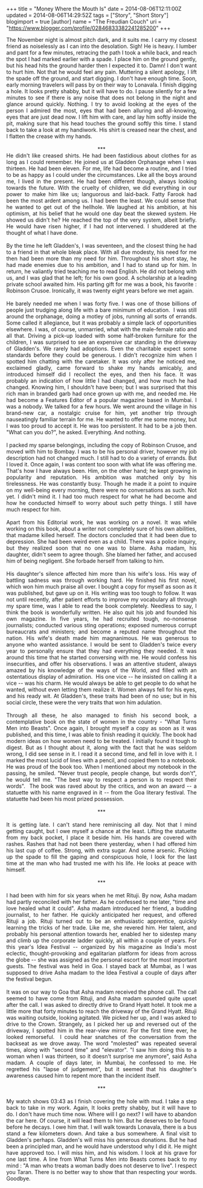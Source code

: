 +++
title = "Money Where the Mouth Is"
date = 2014-08-06T12:11:00Z
updated = 2014-08-06T14:29:52Z
tags = ["Story", "Short Story"]
blogimport = true 
[author]
	name = "The Freudian Couch"
	uri = "https://www.blogger.com/profile/02846833382241285200"
+++

<div dir="ltr" style="text-align: left;" trbidi="on">
<div style="text-align: justify;">
The November night is almost pitch dark, and it suits me. I carry my closest friend as noiselessly as I can into the desolation. Sigh! He is heavy. I lumber and pant for a few minutes, retracing the path I took a while back, and reach the spot I had marked earlier with a spade. I place him on the ground gently, but his head hits the ground harder then I expected it to. Damn! I don't want to hurt him. Not that he would feel any pain. Muttering a silent apology, I lift the spade off the ground, and start digging. I don't have enough time. Soon, early morning travelers will pass by on their way to Lonavala. I finish digging a hole. It looks pretty shabby, but it will have to do. I pause silently for a few minutes to see if there is any noise that does not belong in the night and glance around quickly. Nothing. I try to avoid looking at the eyes of the person I admired the most, eyes that had been alluring and all-knowing, eyes that are just dead now. I lift him with care, and lay him softly inside the pit, making sure that his head touches the ground softly this time. I stand back to take a look at my handiwork. His shirt is creased near the chest, and I flatten the crease with my hands.<br>
<br></div>
<div style="text-align: center;">
***</div>
<div style="text-align: left;">
<div style="text-align: justify;">
He didn't like creased shirts. He had been fastidious about clothes for as long as I could remember. He joined us at Gladden Orphanage when I was thirteen. He had been eleven. For me, life had become a routine, and I tried to be as happy as I could under the circumstances. Like all the boys around me, I lived in the present. He had been different though, always looking towards the future. With the cruelty of children, we did everything in our power to make him like us; languorous and laid-back. Fatty Farook had been the most ardent among us. I had been the least. We could sense that he wanted to get out of the hellhole. We laughed at his ambition, at his optimism, at his belief that he would one day beat the skewed system. He showed us didn't he? He reached the top of the very system, albeit briefly. He would have risen higher, if I had not intervened. I shuddered at the thought of what I have done.<br>
<br>
By the time he left Gladden's, I was seventeen, and the closest thing he had to a friend in that whole bleak place. With all due modesty, his need for me then had been more than my need for him. Throughout his short stay, he had made enemies due to his ambition, and I had to stand up for him. In return, he valiantly tried teaching me to read English. He did not belong with us, and I was glad that he left; for his own good. A scholarship at a leading private school awaited him. His parting gift for me was a book, his favorite : Robinson Crusoe. Ironically, it was twenty eight years before we met again.<br>
<br>
He barely needed me when I was forty five. I was one of those billions of people just trudging along life with a bare minimum of education. &nbsp;I was still around the orphanage, doing a motley of jobs, running all sorts of errands. Some called it allegiance, but it was probably a simple lack of opportunities elsewhere. I was, of course, unmarried, what with the male-female ratio and all that. Driving a pick-up loaded with some half-broken furniture for the children, I was surprised to see an expensive car standing in the driveway of Gladden's. We rarely had adoptions. Even the charitable expect some standards before they could be generous. I didn't recognize him when I spotted him chatting with the caretaker. It was only after he noticed me, exclaimed gladly, came forward to shake my hands amicably, and introduced himself did I recollect the eyes, and then his face. It was probably an indication of how little I had changed, and how much he had changed. Knowing him, I shouldn't have been; but I was surprised that this rich man in branded garb had once grown up with me, and needed me. He had become a Features Editor of a popular magazine based in Mumbai. I was a nobody. We talked for a few hours. We went around the village in his brand-new car, a nostalgic cruise for him, yet another trip through nauseatingly familiar terrain for me. He wanted to offer me some money, but I was too proud to accept it. He was too persistent. It had to be a job then. "What can you do?", he asked. Everything. And nothing.<br>
<br>
I packed my sparse belongings, including the copy of Robinson Crusoe, and moved with him to Bombay. I was to be his personal driver, however my job description had not changed much. I still had to do a variety of errands. But I loved it. Once again, I was content too soon with what life was offering me. That's how I have always been. Him, on the other hand; he kept growing in popularity and reputation. His ambition was matched only by his tirelessness. He was constantly busy. Though he made it a point to inquire on my well-being every morning, there were no conversations as such. Not yet. I didn't mind it. I had too much respect for what he had become and how he conducted himself to worry about such petty things. I still have much respect for him.<br>
<br>
Apart from his Editorial work, he was working on a novel. It was while working on this book, about a writer not completely sure of his own abilities, that madame killed herself. The doctors concluded that it had been due to depression. She had been weird even as a child. There was a police inquiry, but they realized soon that no one was to blame. Asha madam, his daughter, didn't seem to agree though. She blamed her father, and accused him of being negligent. She forbade herself from talking to him.<br>
<br>
His daughter's silence affected him more than his wife's loss. His way of battling sadness was through working hard. He finished his first novel, which won him much praise all over. I bought a copy for myself as soon as it was published, but gave up on it. His writing was too tough to follow. It was not until recently, after patient efforts to improve my vocabulary all through my spare time, was I able to read the book completely. Needless to say, I think the book is wonderfully written. He also quit his job and founded his own magazine. In five years, he had recruited tough, no-nonsense journalists; conducted various sting operations; exposed numerous corrupt bureaucrats and ministers; and become a reputed name throughout the nation. His wife's death made him magnanimous. He was generous to anyone who wanted assistance. I would be sent to Gladden's twice every year to personally ensure that they had everything they needed. It was around this time that he started conversing with me. He would confess his insecurities, and offer his observations. I was an attentive student, always amazed by his knowledge of the ways of the World, and filled with an ostentatious display of admiration. &nbsp;His one vice -- he insisted on calling it a vice -- was his charm. He would always be able to get people to do what he wanted, without even letting them realize it. Women always fell for his eyes, and his ready wit. At Gladden's, these traits had been of no use; but in his social circle, these were the very traits that won him adulation. <br>
<br>
Through all these, he also managed to finish his second book, a contemplative book on the state of women in the country - "What Turns Men into Beasts". Once again, I brought myself a copy as soon as it was published, and this time, I was able to finish reading it quickly. The book had modern ideas on how women need to be treated. I initially found it tough to digest. But as I thought about it, along with the fact that he was seldom wrong, I did see sense in it. I read it a second time, and fell in love with it. I marked the most lucid of lines with a pencil, and copied them to a notebook. He was proud of the book too. When I mentioned about my notebook in the passing, he smiled. "Never trust people, people change, but words don't", he would tell me. "The best way to respect a person is to respect their words". &nbsp;The book was raved about by the critics, and won an award -- a statuette with his name engraved in it -- from the Goa literary festival. The statuette had been his most prized possession.<br>
<br>
<div style="text-align: center;">
***<br>
<br></div>
It is getting late. I can't stand here reminiscing all day. Not that I mind getting caught, but I owe myself a chance at the least. Lifting the statuette from my back pocket, I place it beside him. His hands are covered with rashes. Rashes that had not been there yesterday, when I had offered him his last cup of coffee. Strong, with extra sugar. And some arsenic. Picking up the spade to fill the gaping and conspicuous hole, I look&nbsp;for the last time&nbsp;at the man who had trusted me with his life. He looks at peace with himself.<br>
<br>
<div style="text-align: center;">
***</div>
<div style="text-align: center;">
<br></div>
<div style="text-align: justify;">
I had been with him for six years when he met Rituji. By now, Asha madam had partly reconciled with her father. As he confessed to me later, "time and love healed what it could". Asha madam introduced her friend, a budding journalist, to her father. He quickly anticipated her request, and offered Rituji a job. Rituji turned out to be an enthusiastic apprentice, quickly learning the tricks of her trade. Like me, she revered him. Her talent, and probably his personal attention towards her, enabled her to sidestep many and climb up the corporate ladder quickly, all within a couple of years. For this year's Idea Festival -- organized by his magazine as India's most eclectic, thought-provoking and egalitarian platform for ideas from across the globe -- she was assigned as the personal escort for the most important guests. The festival was held in Goa. I stayed back at Mumbai, as I was supposed to drive Asha madam to the Idea Festival a couple of days after the festival begun.</div>
<div style="text-align: justify;">
<br></div>
<div style="text-align: justify;">
It was on our way to Goa that Asha madam received the phone call. The call seemed to have come from Rituji, and Asha madam sounded quite upset after the call. I was asked to directly drive to Grand Hyatt hotel. It took me a little more that forty minutes to reach the driveway of the Grand Hyatt. Rituji was waiting outside, looking agitated. We picked her up, and I was asked to drive to the Crown. Strangely, as I picked her up and reversed out of the driveway, I spotted him in the rear-view mirror. For the first time ever, he looked remorseful. &nbsp;I could hear snatches of the conversation from the backseat as we drove away. The word "molested" was repeated several times, along with "second time" and "elevator". "I saw him doing this to a woman when I was thirteen, so it doesn't surprise me anymore", said Asha madam. A couple of days later, in Mumbai, he confessed to me. He regretted his "lapse of judgement", but it seemed that his daughter's awareness caused him to repent more than the incident itself.<br>
<br>
<div style="text-align: center;">
***</div>
<div style="text-align: center;">
<br></div>
</div>
<div style="text-align: left;">
<div style="text-align: justify;">
My watch shows 03:43 as I finish covering the hole with mud. I take a step back to take in my work. Again,&nbsp;<span style="text-align: justify;">It looks pretty shabby, but it will have to do.</span><span style="text-align: justify;">&nbsp;I don't have much time now. Where will I go next? I will have to abandon the car here. Of course, it will lead them to him. But he deserves to be found before he decays. I owe him that. I will walk towards Lonavala, there is a bus stand a few&nbsp;kilometers&nbsp;down. And take a bus somewhere. A final visit to Gladden's perhaps. Gladden's will miss his generous donations. But he had been a principled man, and he would have understood why I did it. He might have approved too. I will miss him, and his wisdom. I look at his grave for one last time. A line from&nbsp;</span>What Turns Men into Beasts comes back to my mind : "A man who treats a woman badly does not deserve to live". I respect you Taran. There is no better way to show that than respecting your words. Goodbye.</div>
</div>
</div>
</div>
</div>

